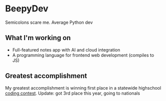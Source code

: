 # BeepyDev

Semicolons scare me. Average Python dev

## What I'm working on

- Full-featured notes app with AI and cloud integration
- A programming language for frontend web development (compiles to JS)

## Greatest accomplishment

My greatest accomplishment is winning first place in a statewide highschool [coding contest](https://www.indianatsa.org).
Update: got 3rd place this year, going to nationals
